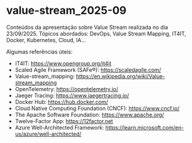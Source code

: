 # value-stream_2025-09
Conteúdos da apresentação sobre Value Stream realizada no dia 23/09/2025. Tópicos abordados: DevOps, Value Stream Mapping, IT4IT, Docker, Kubernetes, Cloud, IA...

Algumas referências úteis:
- IT4IT: https://www.opengroup.org/it4it
- Scaled Agile Framework (SAFe®): https://scaledagile.com/
- Value-stream_mapping: https://en.wikipedia.org/wiki/Value-stream_mapping
- OpenTelemetry: https://opentelemetry.io/
- Jaeger Tracing: https://www.jaegertracing.io/
- Docker Hub: https://hub.docker.com/
- Cloud Native Computing Foundation (CNCF): https://www.cncf.io/
- The Apache Software Foundation: https://www.apache.org/
- Twelve-Factor App: https://12factor.net
- Azure Well-Architected Framework: https://learn.microsoft.com/en-us/azure/well-architected/
